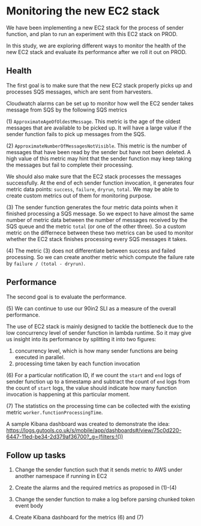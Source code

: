 # Monitoring the new EC2 stack

We have been implementing a new EC2 stack for the process of sender function, and plan to run an experiment with this EC2 stack on PROD.

In this study, we are exploring different ways to monitor the health of the new EC2 stack and evaluate its performance after we roll it out on PROD.

## Health

The first goal is to make sure that the new EC2 stack properly picks up and processes SQS messages, which are sent from harvesters.

Cloudwatch alarms can be set up to monitor how well the EC2 sender takes message from SQS by the following SQS metrics

(1) `ApproximateAgeOfOldestMessage`.  This metric is the age of the oldest messages that are available to be picked up.  It will have a large value if the sender function fails to pick up messages from the SQS.

(2) `ApproximateNumberOfMessagesNotVisible`.  This metric is the number of messages that have been read by the sender but have not been deleted.  A high value of this metric may hint that the sender function may keep taking the messages but fail to complete their processing.

We should also make sure that the EC2 stack processes the messages successfully.  At the end of ech sender function invocation, it generates four metric data points: `success`, `failure`, `dryrun`, `total`.  We may be able to create custom metrics out of them for monitoring purpose.

(3) The sender function generates the four metric data points when it finished processing a SQS message.  So we expect to have almost the same number of metric data between the number of messages received by the SQS queue and the metric `total` (or one of the other three).  So a custom metric on the differnece between these two metrics can be used to monitor whether the EC2 stack finishes processing every SQS messages it takes.  

(4) The metric (3) does not differentiate between success and failed processing.  So we can create another metric which compute the failure rate by ```failure / (total - dryrun)```.

## Performance

The second goal is to evaluate the performance.

(5) We can continue to use our 90in2 SLI as a measure of the overall performance.

The use of EC2 stack is mainly designed to tackle the bottleneck due to the low concurrency level of sender function in lambda runtime.  So it may give us insight into its performance by splitting it into two figures:
1. concurrency level, which is how many sender functions are being executed in parallel.
2. processing time taken by each function invocation

(6) For a particular notification ID, if we count the `start` and `end` logs of sender function up to a timestamp and subtract the count of `end` logs from the count of `start` logs, the value should indicate how many function invocation is happening at this particular moment.

(7) The statistics on the processing time can be collected with the existing metric `worker.functionProcessingTime`.

A sample Kibana dashboard was created to demonstrate the idea: https://logs.gutools.co.uk/s/mobile/app/dashboards#/view/75c0d220-6447-11ed-be34-2d379af36700?_g=(filters:!())

## Follow up tasks
1. Change the sender function such that it sends metric to AWS under another namespace if running in EC2

2. Create the alarms and the required metrics as proposed in (1)-(4)

3. Change the sender function to make a log before parsing chunked token event body

4. Create Kibana dashboard for the metrics (6) and (7)


